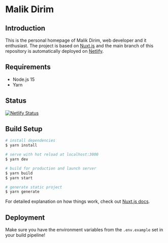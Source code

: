 # Malik Dirim

## Introduction

This is the personal homepage of Malik Dirim, web developer and it enthusiast. The project is based on [Nuxt.js](https://nuxtjs.org/) and the main branch of this repository is automatically deployed on [Netlify](https://www.netlify.com/).

## Requirements

- Node.js 15
- Yarn

## Status

[![Netlify Status](https://api.netlify.com/api/v1/badges/dc8217e8-cac9-42da-bb31-afca975a0057/deploy-status)](https://app.netlify.com/sites/kind-hodgkin-dca640/deploys)

## Build Setup

```bash
# install dependencies
$ yarn install

# serve with hot reload at localhost:3000
$ yarn dev

# build for production and launch server
$ yarn build
$ yarn start

# generate static project
$ yarn generate
```

For detailed explanation on how things work, check out [Nuxt.js docs](https://nuxtjs.org).

## Deployment

Make sure you have the environment variables from the `.env.example` set in your build pipeline!
